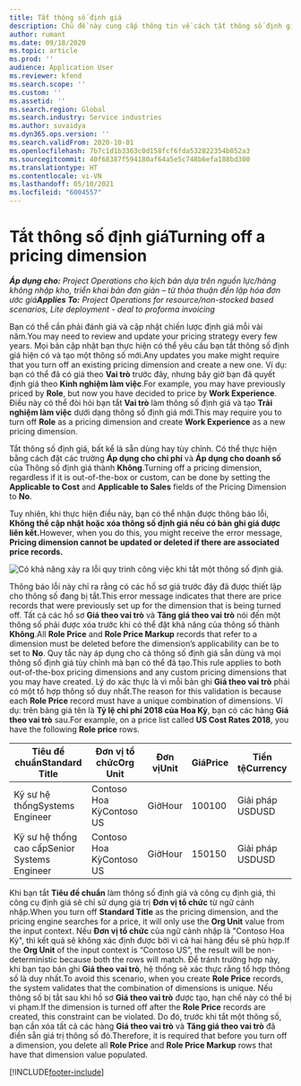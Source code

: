 ```yaml
---
title: Tắt thông số định giá
description: Chủ đề này cung cấp thông tin về cách tắt thông số định giá.
author: rumant
ms.date: 09/18/2020
ms.topic: article
ms.prod: ''
audience: Application User
ms.reviewer: kfend
ms.search.scope: ''
ms.custom: ''
ms.assetid: ''
ms.search.region: Global
ms.search.industry: Service industries
ms.author: suvaidya
ms.dyn365.ops.version: ''
ms.search.validFrom: 2020-10-01
ms.openlocfilehash: 7b7c1d1b3363c0d158fcf6fda532822354b852a3
ms.sourcegitcommit: 40f68387f594180af64a5e5c748b6efa188bd300
ms.translationtype: HT
ms.contentlocale: vi-VN
ms.lasthandoff: 05/10/2021
ms.locfileid: "6004557"
---
```

# <a name="turning-off-a-pricing-dimension"></a><span data-ttu-id="9c27b-103">Tắt thông số định giá</span><span class="sxs-lookup"><span data-stu-id="9c27b-103">Turning off a pricing dimension</span></span>

<span data-ttu-id="9c27b-104">_**Áp dụng cho:** Project Operations cho kịch bản dựa trên nguồn lực/hàng không nhập kho, triển khai bản đơn giản – từ thỏa thuận đến lập hóa đơn ước giá_</span><span class="sxs-lookup"><span data-stu-id="9c27b-104">_**Applies To:** Project Operations for resource/non-stocked based scenarios, Lite deployment - deal to proforma invoicing_</span></span>

<span data-ttu-id="9c27b-105">Bạn có thể cần phải đánh giá và cập nhật chiến lược định giá mỗi vài năm.</span><span class="sxs-lookup"><span data-stu-id="9c27b-105">You may need to review and update your pricing strategy every few years.</span></span> <span data-ttu-id="9c27b-106">Mọi bản cập nhật bạn thực hiện có thể yêu cầu bạn tắt thông số định giá hiện có và tạo một thông số mới.</span><span class="sxs-lookup"><span data-stu-id="9c27b-106">Any updates you make might require that you turn off an existing pricing dimension and create a new one.</span></span> <span data-ttu-id="9c27b-107">Ví dụ: bạn có thể đã có giá theo **Vai trò** trước đây, nhưng bây giờ bạn đã quyết định giá theo **Kinh nghiệm làm việc**.</span><span class="sxs-lookup"><span data-stu-id="9c27b-107">For example, you may have previously priced by **Role**, but now you have decided to price by **Work Experience**.</span></span> <span data-ttu-id="9c27b-108">Điều này có thể đòi hỏi bạn tắt **Vai trò** làm thông số định giá và tạo **Trải nghiệm làm việc** dưới dạng thông số định giá mới.</span><span class="sxs-lookup"><span data-stu-id="9c27b-108">This may require you to turn off **Role** as a pricing dimension and create **Work Experience** as a new pricing dimension.</span></span> 

<span data-ttu-id="9c27b-109">Tắt thông số định giá, bất kể là sẵn dùng hay tùy chỉnh. Có thể thực hiện bằng cách đặt các trường **Áp dụng cho chi phí** và **Áp dụng cho doanh số** của Thông số định giá thành **Không**.</span><span class="sxs-lookup"><span data-stu-id="9c27b-109">Turning off a pricing dimension, regardless if it is out-of-the-box or custom, can be done by setting the **Applicable to Cost** and **Applicable to Sales** fields of the Pricing Dimension to **No**.</span></span>

<span data-ttu-id="9c27b-110">Tuy nhiên, khi thực hiện điều này, bạn có thể nhận được thông báo lỗi, **Không thể cập nhật hoặc xóa thông số định giá nếu có bản ghi giá được liên kết.**</span><span class="sxs-lookup"><span data-stu-id="9c27b-110">However, when you do this, you might receive the error message, **Pricing dimension cannot be updated or deleted if there are associated price records.**</span></span>

![Có khả năng xảy ra lỗi quy trình công việc khi tắt một thông số định giá.](media/Business-Process-Error.png)

<span data-ttu-id="9c27b-112">Thông báo lỗi này chỉ ra rằng có các hồ sơ giá trước đây đã được thiết lập cho thông số đang bị tắt.</span><span class="sxs-lookup"><span data-stu-id="9c27b-112">This error message indicates that there are price records that were previously set up for the dimension that is being turned off.</span></span> <span data-ttu-id="9c27b-113">Tất cả các hồ sơ **Giá theo vai trò** và **Tăng giá theo vai trò** nói đến một thông số phải được xóa trước khi có thể đặt khả năng của thông số thành **Không**.</span><span class="sxs-lookup"><span data-stu-id="9c27b-113">All **Role Price** and **Role Price Markup** records that refer to a dimension must be deleted before the dimension’s applicability can be to set to **No**.</span></span> <span data-ttu-id="9c27b-114">Quy tắc này áp dụng cho cả thông số định giá sẵn dùng và mọi thông số định giá tùy chỉnh mà bạn có thể đã tạo.</span><span class="sxs-lookup"><span data-stu-id="9c27b-114">This rule applies to both out-of-the-box pricing dimensions and any custom pricing dimensions that you may have created.</span></span> <span data-ttu-id="9c27b-115">Lý do xác thực là vì mỗi bản ghi **Giá theo vai trò** phải có một tổ hợp thông số duy nhất.</span><span class="sxs-lookup"><span data-stu-id="9c27b-115">The reason for this validation is because each **Role Price** record must have a unique combination of dimensions.</span></span> <span data-ttu-id="9c27b-116">Ví dụ: trên bảng giá tên là **Tỷ lệ chi phí 2018 của Hoa Kỳ**, bạn có các hàng **Giá theo vai trò** sau.</span><span class="sxs-lookup"><span data-stu-id="9c27b-116">For example, on a price list called **US Cost Rates 2018**, you have the following **Role price** rows.</span></span> 

| <span data-ttu-id="9c27b-117">Tiêu đề chuẩn</span><span class="sxs-lookup"><span data-stu-id="9c27b-117">Standard Title</span></span>         | <span data-ttu-id="9c27b-118">Đơn vị tổ chức</span><span class="sxs-lookup"><span data-stu-id="9c27b-118">Org Unit</span></span>    |<span data-ttu-id="9c27b-119">Đơn vị</span><span class="sxs-lookup"><span data-stu-id="9c27b-119">Unit</span></span>   |<span data-ttu-id="9c27b-120">Giá</span><span class="sxs-lookup"><span data-stu-id="9c27b-120">Price</span></span>  |<span data-ttu-id="9c27b-121">Tiền tệ</span><span class="sxs-lookup"><span data-stu-id="9c27b-121">Currency</span></span>  |
| -----------------------|-------------|-------|-------|----------|
| <span data-ttu-id="9c27b-122">Kỹ sư hệ thống</span><span class="sxs-lookup"><span data-stu-id="9c27b-122">Systems Engineer</span></span>|<span data-ttu-id="9c27b-123">Contoso Hoa Kỳ</span><span class="sxs-lookup"><span data-stu-id="9c27b-123">Contoso US</span></span>|<span data-ttu-id="9c27b-124">Giờ</span><span class="sxs-lookup"><span data-stu-id="9c27b-124">Hour</span></span>| <span data-ttu-id="9c27b-125">100</span><span class="sxs-lookup"><span data-stu-id="9c27b-125">100</span></span>|<span data-ttu-id="9c27b-126">Giải pháp USD</span><span class="sxs-lookup"><span data-stu-id="9c27b-126">USD</span></span>|
| <span data-ttu-id="9c27b-127">Kỹ sư hệ thống cao cấp</span><span class="sxs-lookup"><span data-stu-id="9c27b-127">Senior Systems Engineer</span></span>|<span data-ttu-id="9c27b-128">Contoso Hoa Kỳ</span><span class="sxs-lookup"><span data-stu-id="9c27b-128">Contoso US</span></span>|<span data-ttu-id="9c27b-129">Giờ</span><span class="sxs-lookup"><span data-stu-id="9c27b-129">Hour</span></span>| <span data-ttu-id="9c27b-130">150</span><span class="sxs-lookup"><span data-stu-id="9c27b-130">150</span></span>| <span data-ttu-id="9c27b-131">Giải pháp USD</span><span class="sxs-lookup"><span data-stu-id="9c27b-131">USD</span></span>|


<span data-ttu-id="9c27b-132">Khi bạn tắt **Tiêu đề chuẩn** làm thông số định giá và công cụ định giá, thì công cụ định giá sẽ chỉ sử dụng giá trị **Đơn vị tổ chức** từ ngữ cảnh nhập.</span><span class="sxs-lookup"><span data-stu-id="9c27b-132">When you turn off **Standard Title** as the pricing dimension, and the pricing engine searches for a price, it will only use the **Org Unit** value from the input context.</span></span> <span data-ttu-id="9c27b-133">Nếu **Đơn vị tổ chức** của ngữ cảnh nhập là "Contoso Hoa Kỳ", thì kết quả sẽ không xác định được bởi vì cả hai hàng đều sẽ phù hợp.</span><span class="sxs-lookup"><span data-stu-id="9c27b-133">If the **Org Unit** of the input context is “Contoso US”, the result will be non-deterministic because both the rows will match.</span></span> <span data-ttu-id="9c27b-134">Để tránh trường hợp này, khi bạn tạo bản ghi **Giá theo vai trò**, hệ thống sẽ xác thực rằng tổ hợp thông số là duy nhất.</span><span class="sxs-lookup"><span data-stu-id="9c27b-134">To avoid this scenario, when you create **Role Price** records, the system validates that the combination of dimensions is unique.</span></span> <span data-ttu-id="9c27b-135">Nếu thông số bị tắt sau khi hồ sơ **Giá theo vai trò** được tạo, hạn chế này có thể bị vi phạm.</span><span class="sxs-lookup"><span data-stu-id="9c27b-135">If the dimension is turned off after the **Role Price** records are created, this constraint can be violated.</span></span> <span data-ttu-id="9c27b-136">Do đó, trước khi tắt một thông số, bạn cần xóa tất cả các hàng **Giá theo vai trò** và **Tăng giá theo vai trò** đã điền sẵn giá trị thông số đó.</span><span class="sxs-lookup"><span data-stu-id="9c27b-136">Therefore, it is required that before you turn off a dimension, you delete all **Role Price** and **Role Price Markup** rows that have that dimension value populated.</span></span>


[!INCLUDE[footer-include](../includes/footer-banner.md)]